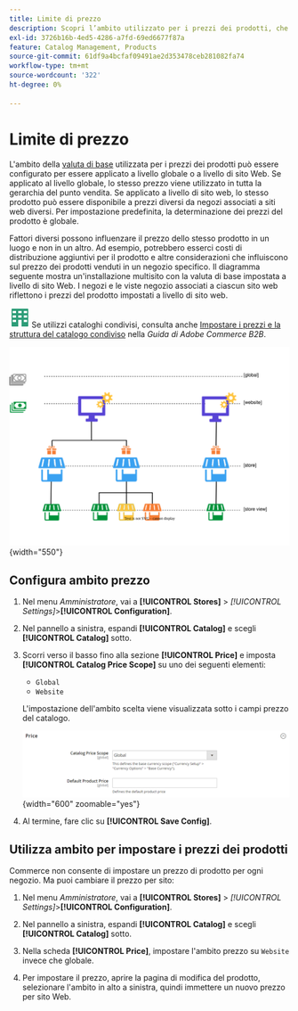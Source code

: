 ```yaml
---
title: Limite di prezzo
description: Scopri l’ambito utilizzato per i prezzi dei prodotti, che può essere configurato per essere applicato a livello globale o a livello di sito web.
exl-id: 3726b16b-4ed5-4286-a7fd-69ed6677f87a
feature: Catalog Management, Products
source-git-commit: 61df9a4bcfaf09491ae2d353478ceb281082fa74
workflow-type: tm+mt
source-wordcount: '322'
ht-degree: 0%

---
```


# Limite di prezzo

L&#39;ambito della [valuta di base](../stores-purchase/currency-configuration.md) utilizzata per i prezzi dei prodotti può essere configurato per essere applicato a livello globale o a livello di sito Web. Se applicato al livello globale, lo stesso prezzo viene utilizzato in tutta la gerarchia del punto vendita. Se applicato a livello di sito web, lo stesso prodotto può essere disponibile a prezzi diversi da negozi associati a siti web diversi. Per impostazione predefinita, la determinazione dei prezzi del prodotto è globale.

Fattori diversi possono influenzare il prezzo dello stesso prodotto in un luogo e non in un altro. Ad esempio, potrebbero esserci costi di distribuzione aggiuntivi per il prodotto e altre considerazioni che influiscono sul prezzo dei prodotti venduti in un negozio specifico. Il diagramma seguente mostra un&#39;installazione multisito con la valuta di base impostata a livello di sito Web. I negozi e le viste negozio associati a ciascun sito web riflettono i prezzi del prodotto impostati a livello di sito web.

![Adobe Commerce B2B](../assets/b2b.svg) Se utilizzi cataloghi condivisi, consulta anche [Impostare i prezzi e la struttura del catalogo condiviso](../b2b/catalog-shared-pricing-structure.md) nella _Guida di Adobe Commerce B2B_.

![Diagramma ambito prezzo](./assets/catalog-price-scope.svg){width="550"}

## Configura ambito prezzo

1. Nel menu _Amministratore_, vai a **[!UICONTROL Stores]** > _[!UICONTROL Settings]_>**[!UICONTROL Configuration]**.

1. Nel pannello a sinistra, espandi **[!UICONTROL Catalog]** e scegli **[!UICONTROL Catalog]** sotto.

1. Scorri verso il basso fino alla sezione **[!UICONTROL Price]** e imposta **[!UICONTROL Catalog Price Scope]** su uno dei seguenti elementi:

   - `Global`
   - `Website`

   L&#39;impostazione dell&#39;ambito scelta viene visualizzata sotto i campi prezzo del catalogo.

   ![Ambito prezzo catalogo](./assets/catalog-price.png){width="600" zoomable="yes"}

1. Al termine, fare clic su **[!UICONTROL Save Config]**.

## Utilizza ambito per impostare i prezzi dei prodotti

Commerce non consente di impostare un prezzo di prodotto per ogni negozio. Ma puoi cambiare il prezzo per sito:

1. Nel menu _Amministratore_, vai a **[!UICONTROL Stores]** > _[!UICONTROL Settings]_>**[!UICONTROL Configuration]**.

1. Nel pannello a sinistra, espandi **[!UICONTROL Catalog]** e scegli **[!UICONTROL Catalog]** sotto.

1. Nella scheda **[!UICONTROL Price]**, impostare l&#39;ambito prezzo su `Website` invece che globale.

1. Per impostare il prezzo, aprire la pagina di modifica del prodotto, selezionare l&#39;ambito in alto a sinistra, quindi immettere un nuovo prezzo per sito Web.
